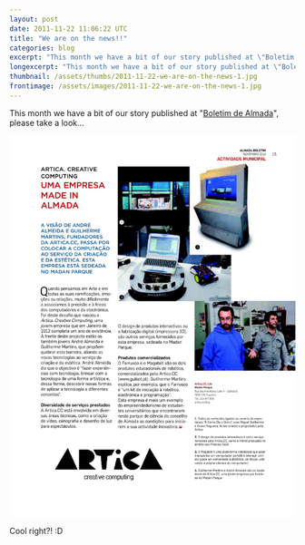 ```yaml
---
layout: post
date: 2011-11-22 11:06:22 UTC
title: "We are on the news!!"
categories: blog
excerpt: "This month we have a bit of our story published at \"Boletim de Almada\", please take a look..."
longexcerpt: "This month we have a bit of our story published at \"Boletim de Almada\", please take a look...Cool right?! :D"
thumbnail: /assets/thumbs/2011-11-22-we-are-on-the-news-1.jpg
frontimage: /assets/images/2011-11-22-we-are-on-the-news-1.jpg
---
```


This month we have a bit of our story published at "<a href=" http://www.almadadigital.pt/xportal/xmain?xpid=cmav2&amp;xpgid=publicacoes_detalhe&amp;title_publicacoes_detalhe_qry=BOUI=57496399&amp;publicacoes_detalhe_qry=BOUI=57496399&amp;publicacoes_pesquisa_qry=BOUI=14487543">Boletim de Almada</a>", please take a look...

<a href="/assets/images/2011-11-22-we-are-on-the-news-1.jpg"><img class="postimage" src="/assets/images/2011-11-22-we-are-on-the-news-1.jpg"/></a>

Cool right?! :D